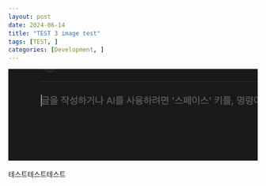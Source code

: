 ```yaml
---
layout: post
date: 2024-06-14
title: "TEST 3 image test"
tags: [TEST, ]
categories: [Development, ]
---
```



![0](/assets/img/2024-06-14-TEST-3-image-test.md/0.png)


테스트테스트테스트

